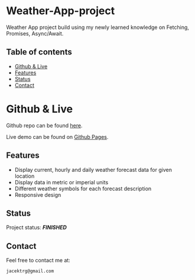 # Weather-App-project

Weather App project build using my newly learned knowledge on Fetching, Promises, Async/Await.

## Table of contents

- [Github & Live](#github--live)
- [Features](#features)
- [Status](#status)
- [Contact](#contact)

# Github & Live

Github repo can be found [here](https://github.com/gizinski-jacek/Weather-App-project).

Live demo can be found on [Github Pages](https://gizinski-jacek.github.io/Weather-App-project).

## Features

- Display current, hourly and daily weather forecast data for given location
- Display data in metric or imperial units
- Different weather symbols for each forecast description
- Responsive design

## Status

Project status: **_FINISHED_**

## Contact

Feel free to contact me at:

```
jacektrg@gmail.com
```
